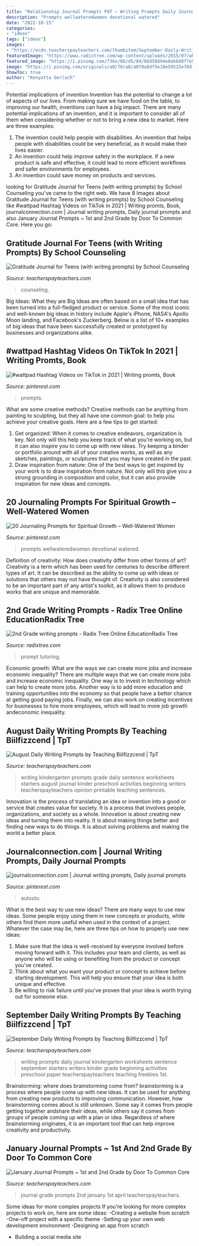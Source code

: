 ```yaml
---
title: "Relationship Journal Prompts Pdf ~ Writing Prompts Daily Journal Kindergarten Worksheets Sentence September Starters Writers Kinder Grade Beginning Activities Preschool Paper Teacherspayteachers Teaching Freebies 1st"
description: "Prompts wellwateredwomen devotional watered"
date: "2022-10-15"
categories:
- "ideas"
tags: ["ideas"]
images:
- "https://ecdn.teacherspayteachers.com/thumbitem/September-Daily-Writing-Journal-for-Beginning-Writers-2723914-1506542301/original-2723914-2.jpg"
featuredImage: "https://www.radixtree.com/wp-content/uploads/2015/07/what-makes-me-smile-writing-prompt.jpg"
featured_image: "https://i.pinimg.com/736x/66/d5/84/66d58494e8eb648f7e937cacb89af7f1.jpg"
image: "https://i.pinimg.com/originals/a0/70/a8/a070a8df5e10e59515e78dfe307780c7.jpg"
ShowToc: true
author: "Kenyatta Gerlach"
---
```



Potential implications of invention
Invention has the potential to change a lot of aspects of our lives. From making sure we have food on the table, to improving our health, inventions can have a big impact. There are many potential implications of an invention, and it is important to consider all of them when considering whether or not to bring a new idea to market. Here are three examples: 
1. The invention could help people with disabilities. An invention that helps people with disabilities could be very beneficial, as it would make their lives easier. 
2. An invention could help improve safety in the workplace. If a new product is safe and effective, it could lead to more efficient workflows and safer environments for employees. 
3. An invention could save money on products and services.

	

		
looking for Gratitude Journal for Teens (with writing prompts) by School Counseling you've came to the right web. We have 8 Images about Gratitude Journal for Teens (with writing prompts) by School Counseling like #wattpad Hashtag Videos on TikTok in 2021 | Writing promts, Book, journalconnection.com | Journal writing prompts, Daily journal prompts and also January Journal Prompts ~ 1st and 2nd Grade by Door To Common Core. Here you go:
		
    
## Gratitude Journal For Teens (with Writing Prompts) By School Counseling

<img loading=lazy src="https://ecdn.teacherspayteachers.com/thumbitem/Gratitude-Journal-for-Teens-with-writing-prompts--4942988-1625848456/original-4942988-3.jpg" onerror="this.onerror=null;this.src='https://tse4.mm.bing.net/th?id=OIP.2zuCCRv-dJJqdFBnMKdp3QAAAA&amp;pid=15.1';" alt="Gratitude Journal for Teens (with writing prompts) by School Counseling">

_Source: teacherspayteachers.com_

>counseling. 

	

Big Ideas: What they are
Big Ideas are often based on a small idea that has been turned into a full-fledged product or service. Some of the most iconic and well-known big ideas in history include Apple's iPhone, NASA's Apollo Moon landing, and Facebook's Zuckerberg. 
Below is a list of 10+ examples of big ideas that have been successfully created or prototyped by businesses and organizations alike.

    
## #wattpad Hashtag Videos On TikTok In 2021 | Writing Promts, Book

<img loading=lazy src="https://i.pinimg.com/736x/67/a5/39/67a539bc5a05012985c22883510962cf.jpg" onerror="this.onerror=null;this.src='https://tse1.mm.bing.net/th?id=OIP.OXpEmkR7RM7zWQqUw_pzlAHaNK&amp;pid=15.1';" alt="#wattpad Hashtag Videos on TikTok in 2021 | Writing promts, Book">

_Source: pinterest.com_

>prompts. 

	

What are some creative methods?
Creative methods can be anything from painting to sculpting, but they all have one common goal: to help you achieve your creative goals. Here are a few tips to get started: 
1. Get organized: When it comes to creative endeavors, organization is key. Not only will this help you keep track of what you’re working on, but it can also inspire you to come up with new ideas. Try keeping a binder or portfolio around with all of your creative works, as well as any sketches, paintings, or sculptures that you may have created in the past. 
2. Draw inspiration from nature: One of the best ways to get inspired by your work is to draw inspiration from nature. Not only will this give you a strong grounding in composition and color, but it can also provide inspiration for new ideas and concepts.

    
## 20 Journaling Prompts For Spiritual Growth – Well-Watered Women

<img loading=lazy src="https://i.pinimg.com/originals/a0/70/a8/a070a8df5e10e59515e78dfe307780c7.jpg" onerror="this.onerror=null;this.src='https://tse2.mm.bing.net/th?id=OIP.g2PqLSUQQ86hpe-8NH3_-QHaNK&amp;pid=15.1';" alt="20 Journaling Prompts for Spiritual Growth – Well-Watered Women">

_Source: pinterest.com_

>prompts wellwateredwomen devotional watered. 

	

Definition of creativity: How does creativity differ from other forms of art?
Creativity is a term which has been used for centuries to describe different types of art. It can be described as the ability to come up with ideas or solutions that others may not have thought of. Creativity is also considered to be an important part of any artist's toolkit, as it allows them to produce works that are unique and memorable.

    
## 2nd Grade Writing Prompts - Radix Tree Online EducationRadix Tree

<img loading=lazy src="https://www.radixtree.com/wp-content/uploads/2015/07/what-makes-me-smile-writing-prompt.jpg" onerror="this.onerror=null;this.src='https://tse1.mm.bing.net/th?id=OIP.FqUJeGDqX0j83SSbA9u4bAAAAA&amp;pid=15.1';" alt="2nd Grade writing prompts - Radix Tree Online EducationRadix Tree">

_Source: radixtree.com_

>prompt tutoring. 

	

Economic growth: What are the ways we can create more jobs and increase economic inequality?
There are multiple ways that we can create more jobs and increase economic inequality. One way is to invest in technology which can help to create more jobs. Another way is to add more education and training opportunities into the economy so that people have a better chance at getting good paying jobs. Finally, we can also work on creating incentives for businesses to hire more employees, which will lead to more job growth andeconomic inequality.

    
## August Daily Writing Prompts By Teaching Biilfizzcend | TpT

<img loading=lazy src="https://ecdn.teacherspayteachers.com/thumbitem/August-Daily-Writing-Journal-for-Beginning-Writers-2694670-1505852682/original-2694670-2.jpg" onerror="this.onerror=null;this.src='https://tse3.mm.bing.net/th?id=OIP.qI97woLLK-zUEUShR4IhXwAAAA&amp;pid=15.1';" alt="August Daily Writing Prompts by Teaching Biilfizzcend | TpT">

_Source: teacherspayteachers.com_

>writing kindergarten prompts grade daily sentence worksheets starters august journal kinder preschool activities beginning writers teacherspayteachers opinion printable teaching sentences. 

	

Innovation is the process of translating an idea or invention into a good or service that creates value for society. It is a process that involves people, organizations, and society as a whole. Innovation is about creating new ideas and turning them into reality. It is about making things better and finding new ways to do things. It is about solving problems and making the world a better place.

    
## Journalconnection.com | Journal Writing Prompts, Daily Journal Prompts

<img loading=lazy src="https://i.pinimg.com/736x/66/d5/84/66d58494e8eb648f7e937cacb89af7f1.jpg" onerror="this.onerror=null;this.src='https://tse4.mm.bing.net/th?id=OIP.eVKEQwy2EHXjz_VMGthcUQHaLG&amp;pid=15.1';" alt="journalconnection.com | Journal writing prompts, Daily journal prompts">

_Source: pinterest.com_

>autosto. 

	

What is the best way to use new ideas?
There are many ways to use new ideas. Some people enjoy using them in new concepts or products, while others find them more useful when used in the context of a project. Whatever the case may be, here are three tips on how to properly use new ideas:
1. Make sure that the idea is well-received by everyone involved before moving forward with it. This includes your team and clients, as well as anyone who will be using or benefiting from the product or concept you've created.
2. Think about what you want your product or concept to achieve before starting development. This will help you ensure that your idea is both unique and effective.
3. Be willing to risk failure until you've proven that your idea is worth trying out for someone else.

    
## September Daily Writing Prompts By Teaching Biilfizzcend | TpT

<img loading=lazy src="https://ecdn.teacherspayteachers.com/thumbitem/September-Daily-Writing-Journal-for-Beginning-Writers-2723914-1506542301/original-2723914-2.jpg" onerror="this.onerror=null;this.src='https://tse2.mm.bing.net/th?id=OIP.LIci0JpKmmohFhYEWetMHwAAAA&amp;pid=15.1';" alt="September Daily Writing Prompts by Teaching Biilfizzcend | TpT">

_Source: teacherspayteachers.com_

>writing prompts daily journal kindergarten worksheets sentence september starters writers kinder grade beginning activities preschool paper teacherspayteachers teaching freebies 1st. 

	

Brainstorming: where does brainstorming come from?
brainstorming is a process where people come up with new ideas. It can be used for anything from creating new products to improving communication. However, how brainstorming comes about is still unknown. Some say it comes from people getting together andshare their ideas, while others say it comes from groups of people coming up with a plan or idea. Regardless of where brainstorming originates, it is an important tool that can help improve creativity and productivity.

    
## January Journal Prompts ~ 1st And 2nd Grade By Door To Common Core

<img loading=lazy src="https://ecdn.teacherspayteachers.com/thumbitem/January-Journal-Prompts-1st-and-2nd-Grade-1500873468/original-647249-3.jpg" onerror="this.onerror=null;this.src='https://tse2.mm.bing.net/th?id=OIP.q35-T_0d_iYzz2S8C3_qUwAAAA&amp;pid=15.1';" alt="January Journal Prompts ~ 1st and 2nd Grade by Door To Common Core">

_Source: teacherspayteachers.com_

>journal grade prompts 2nd january 1st april teacherspayteachers. 

	

Some ideas for more complex projects
If you're looking for more complex projects to work on, here are some ideas: 
-Creating a website from scratch 
-One-off project with a specific theme 
-Setting up your own web development environment 
-Designing an app from scratch 
- Building a social media site

